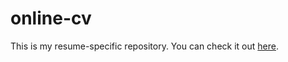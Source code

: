 # online-cv

This is my resume-specific repository. You can check it out [here](https://foto-album-b2d62.web.app).
